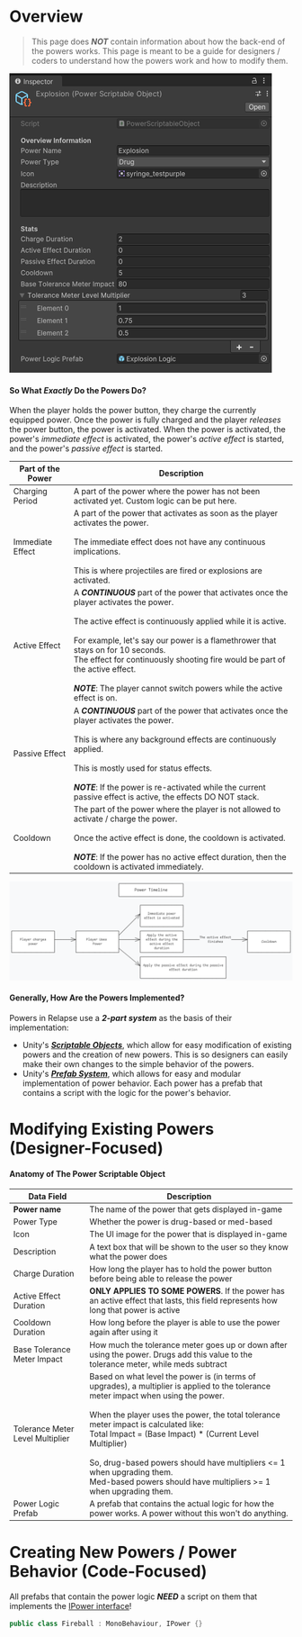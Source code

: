 # Overview

> This page does ***NOT*** contain information about how the back-end of the powers works. This page is meant to be a guide for designers / coders to understand how the powers work and how to modify them.

![Explosion Power Example](<../../_META/Attachments/Pasted image 20241008131156.png>)

#### So What *Exactly* Do the Powers Do?

When the player holds the power button, they charge the currently equipped power. Once the power is fully charged and the player *releases* the power button, the power is activated. When the power is activated, the power's *immediate effect* is activated, the power's *active effect* is started, and the power's *passive effect* is started.

| Part of the Power | Description                                                                                                                                                                                                                                                                                                                                                                                                              |
| ----------------- | ------------------------------------------------------------------------------------------------------------------------------------------------------------------------------------------------------------------------------------------------------------------------------------------------------------------------------------------------------------------------------------------------------------------------ |
| Charging Period   | A part of the power where the power has not been activated yet. Custom logic can be put here.                                                                                                                                                                                                                                                                                                                            |
| Immediate Effect  | A part of the power that activates as soon as the player activates the power.<br><br>The immediate effect does not have any continuous implications.<br><br>This is where projectiles are fired or explosions are activated.                                                                                                                                                                                             |
| Active Effect     | A ***CONTINUOUS*** part of the power that activates once the player activates the power.<br><br>The active effect is continuously applied while it is active.<br><br>For example, let's say our power is a flamethrower that stays on for 10 seconds.<br>The effect for continuously shooting fire would be part of the active effect.<br><br>***NOTE***: The player cannot switch powers while the active effect is on. |
| Passive Effect    | A ***CONTINUOUS*** part of the power that activates once the player activates the power.<br><br>This is where any background effects are continuously applied.<br><br>This is mostly used for status effects.<br><br>***NOTE***: If the power is re-activated while the current passive effect is active, the effects DO NOT stack.                                                                                      |
| Cooldown          | The part of the power where the player is not allowed to activate / charge the power.<br><br>Once the active effect is done, the cooldown is activated.<br><br>***NOTE***: If the power has no active effect duration, then the cooldown is activated immediately.                                                                                                                                                       |

![](<../../_META/Excalidraw/exc_2024-10-08 13.38.30.excalidraw.png>)

#### Generally, How Are the Powers Implemented?

Powers in Relapse use a ***2-part system*** as the basis of their implementation:

- Unity's [***Scriptable Objects***](https://docs.unity3d.com/Manual/class-ScriptableObject.html), which allow for easy modification of existing powers and the creation of new powers. This is so designers can easily make their own changes to the simple behavior of the powers.
- Unity's [***Prefab System***](https://docs.unity3d.com/Manual/Prefabs.html), which allows for easy and modular implementation of power behavior. Each power has a prefab that contains a script with the logic for the power's behavior.

# Modifying Existing Powers (Designer-Focused)

#### Anatomy of The Power Scriptable Object

| Data Field                       | Description                                                                                                                                                                                                                                                                                                                                                                                                                                        |
| -------------------------------- | -------------------------------------------------------------------------------------------------------------------------------------------------------------------------------------------------------------------------------------------------------------------------------------------------------------------------------------------------------------------------------------------------------------------------------------------------- |
| **Power name**                   | The name of the power that gets displayed in-game                                                                                                                                                                                                                                                                                                                                                                                                  |
| Power Type                       | Whether the power is drug-based or med-based                                                                                                                                                                                                                                                                                                                                                                                                       |
| Icon                             | The UI image for the power that is displayed in-game                                                                                                                                                                                                                                                                                                                                                                                               |
| Description                      | A text box that will be shown to the user so they know what the power does                                                                                                                                                                                                                                                                                                                                                                         |
| Charge Duration                  | How long the player has to hold the power button before being able to release the power                                                                                                                                                                                                                                                                                                                                                            |
| Active Effect Duration           | **ONLY APPLIES TO SOME POWERS**. If the power has an active effect that lasts, this field represents how long that power is active                                                                                                                                                                                                                                                                                                                 |
| Cooldown Duration                | How long before the player is able to use the power again after using it                                                                                                                                                                                                                                                                                                                                                                           |
| Base Tolerance Meter Impact      | How much the tolerance meter goes up or down after using the power. Drugs add this value to the tolerance meter, while meds subtract                                                                                                                                                                                                                                                                                                               |
| Tolerance Meter Level Multiplier | Based on what level the power is (in terms of upgrades), a multiplier is applied to the tolerance meter impact when using the power.<br><br>When the player uses the power, the total tolerance meter impact is calculated like:<br>Total Impact = (Base Impact) * (Current Level Multiplier)<br><br>So, drug-based powers should have multipliers <= 1 when upgrading them.<br>Med-based powers should have multipliers >= 1 when upgrading them. |
| Power Logic Prefab               | A prefab that contains the actual logic for how the power works. A power without this won't do anything.                                                                                                                                                                                                                                                                                                                                           |

# Creating New Powers / Power Behavior (Code-Focused)

All prefabs that contain the power logic ***NEED*** a script on them that implements the [IPower interface](https://github.com/aidenr2023/Relapse/blob/main/Assets/_Scripts/Powers/IPower.cs)!

```cs 
public class Fireball : MonoBehaviour, IPower {}
```

